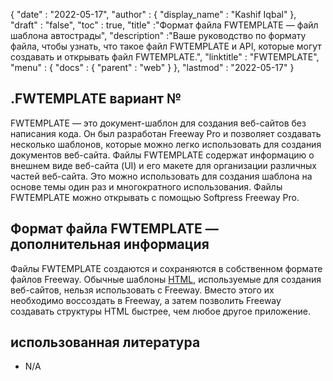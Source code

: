 {
  "date" : "2022-05-17",
  "author" : {
    "display_name" : "Kashif Iqbal"
},
  "draft" : "false",
  "toc" : true,
  "title" :"Формат файла FWTEMPLATE — файл шаблона автострады",
  "description" :"Ваше руководство по формату файла, чтобы узнать, что такое файл FWTEMPLATE и API, которые могут создавать и открывать файл FWTEMPLATE.",
  "linktitle" : "FWTEMPLATE",
  "menu" : {
    "docs" : {
      "parent" : "web"
}
},
  "lastmod" : "2022-05-17"
}

## .FWTEMPLATE вариант №

FWTEMPLATE — это документ-шаблон для создания веб-сайтов без написания кода. Он был разработан Freeway Pro и позволяет создавать несколько шаблонов, которые можно легко использовать для создания документов веб-сайта. Файлы FWTEMPLATE содержат информацию о внешнем виде веб-сайта (UI) и его макете для организации различных частей веб-сайта. Это можно использовать для создания шаблона на основе темы один раз и многократного использования. Файлы FWTEMPLATE можно открывать с помощью Softpress Freeway Pro.

## Формат файла FWTEMPLATE — дополнительная информация

Файлы FWTEMPLATE создаются и сохраняются в собственном формате файлов Freeway. Обычные шаблоны [HTML](/ru/web/html/), используемые для создания веб-сайтов, нельзя использовать с Freeway. Вместо этого их необходимо воссоздать в Freeway, а затем позволить Freeway создавать структуры HTML быстрее, чем любое другое приложение.

## использованная литература

* N/A

